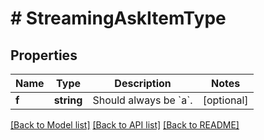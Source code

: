 # # StreamingAskItemType

## Properties

Name | Type | Description | Notes
------------ | ------------- | ------------- | -------------
**f** | **string** | Should always be &#x60;a&#x60;. | [optional]

[[Back to Model list]](../../README.md#models) [[Back to API list]](../../README.md#endpoints) [[Back to README]](../../README.md)
